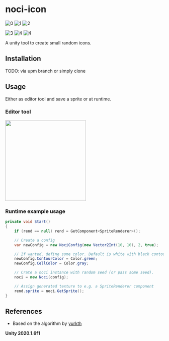 # noci-icon

![0](img/0.png)
![1](img/1.png)
![2](img/2.png)  

![3](img/3.png)
![4](img/4.png)
![4](img/5.png)

A unity tool to create small random icons.

## Installation

TODO: via upm branch or simply clone

## Usage

Either as editor tool and save a sprite or at runtime.

### Editor tool

<img src="https://github.com/Draudastic26/noci-icon/blob/develop/img/noci-generator.png" width="256">

### Runtime example usage

```csharp
private void Start()
{
    if (rend == null) rend = GetComponent<SpriteRenderer>();

    // Create a config
    var newConfig = new NociConfig(new Vector2Int(10, 10), 2, true);

    // If wanted, define some color. Default is white with black contour. 
    newConfig.ContourColor = Color.green;
    newConfig.CellColor = Color.gray;

    // Crate a noci instance with random seed (or pass some seed).
    noci = new Noci(config);

    // Assign generated texture to e.g. a SpriteRenderer component
    rend.sprite = noci.GetSprite();
}
```

## References

- Based on the algorithm by [yurkth](https://github.com/yurkth/sprator)

**Unity 2020.1.6f1**
